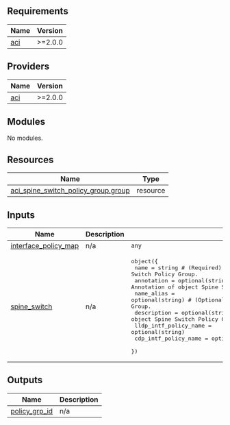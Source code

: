 <!-- BEGIN_TF_DOCS -->
## Requirements

| Name | Version |
|------|---------|
| <a name="requirement_aci"></a> [aci](#requirement\_aci) | >=2.0.0 |

## Providers

| Name | Version |
|------|---------|
| <a name="provider_aci"></a> [aci](#provider\_aci) | >=2.0.0 |

## Modules

No modules.

## Resources

| Name | Type |
|------|------|
| [aci_spine_switch_policy_group.group](https://registry.terraform.io/providers/CiscoDevNet/aci/latest/docs/resources/spine_switch_policy_group) | resource |

## Inputs

| Name | Description | Type | Default | Required |
|------|-------------|------|---------|:--------:|
| <a name="input_interface_policy_map"></a> [interface\_policy\_map](#input\_interface\_policy\_map) | n/a | `any` | n/a | yes |
| <a name="input_spine_switch"></a> [spine\_switch](#input\_spine\_switch) | n/a | <pre>object({<br>    name                  = string # (Required) Name of object Spine Switch Policy Group.<br>    annotation            = optional(string) # (Optional) Annotation of object Spine Switch Policy Group.<br>    name_alias            = optional(string) # (Optional) Name alias for object Spine Switch Policy Group.<br>    description           = optional(string) # (Optional) Description for object Spine Switch Policy Group.<br>    lldp_intf_policy_name = optional(string)<br>    cdp_intf_policy_name  = optional(string)<br>  })</pre> | n/a | yes |

## Outputs

| Name | Description |
|------|-------------|
| <a name="output_policy_grp_id"></a> [policy\_grp\_id](#output\_policy\_grp\_id) | n/a |
<!-- END_TF_DOCS -->